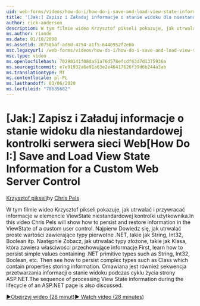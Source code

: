 ```yaml
---
uid: web-forms/videos/how-do-i/how-do-i-save-and-load-view-state-information-for-a-custom-web-server-control
title: '[Jak:] Zapisz i Załaduj informacje o stanie widoku dla niestandardowej kontrolki serwera sieci Web | Microsoft Docs'
author: rick-anderson
description: W tym filmie wideo Krzysztof pikseli pokazuje, jak utrwalać i przywracać informacje w elemencie ViewState niestandardowej kontrolki użytkownika. Najpierw Dowiedz się, jak utrwalać prostą wartość...
ms.author: riande
ms.date: 01/18/2008
ms.assetid: 20750baf-ad6d-4754-a1f5-644b952f2ebb
msc.legacyurl: /web-forms/videos/how-do-i/how-do-i-save-and-load-view-state-information-for-a-custom-web-server-control
msc.type: video
ms.openlocfilehash: 70290141f08da51a76d578efcdf63d7d1375936a
ms.sourcegitcommit: e7e91932a6e91a63e2e46417626f39d6b244a3ab
ms.translationtype: MT
ms.contentlocale: pl-PL
ms.lasthandoff: 03/06/2020
ms.locfileid: "78635682"
---
```

# <a name="how-do-i-save-and-load-view-state-information-for-a-custom-web-server-control"></a><span data-ttu-id="4e066-104">[Jak:] Zapisz i Załaduj informacje o stanie widoku dla niestandardowej kontrolki serwera sieci Web</span><span class="sxs-lookup"><span data-stu-id="4e066-104">[How Do I:] Save and Load View State Information for a Custom Web Server Control</span></span>

<span data-ttu-id="4e066-105">[Krzysztof pikseli](https://twitter.com/chrispels)</span><span class="sxs-lookup"><span data-stu-id="4e066-105">by [Chris Pels](https://twitter.com/chrispels)</span></span>

<span data-ttu-id="4e066-106">W tym filmie wideo Krzysztof pikseli pokazuje, jak utrwalać i przywracać informacje w elemencie ViewState niestandardowej kontrolki użytkownika.</span><span class="sxs-lookup"><span data-stu-id="4e066-106">In this video Chris Pels will show how to persist and restore information in the ViewState of a custom user control.</span></span> <span data-ttu-id="4e066-107">Najpierw Dowiedz się, jak utrwalać proste wartości zawierające typy pierwotne .NET, takie jak String, Int32, Boolean itp. Następnie Zobacz, jak utrwalać typy złożone, takie jak Klasa, która zawiera właściwości przechowujące informacje.</span><span class="sxs-lookup"><span data-stu-id="4e066-107">First, learn how to persist simple values containing .NET primitive types such as String, Int32, Boolean, etc. Then see how to persist complex types such as Class which contain properties storing information.</span></span> <span data-ttu-id="4e066-108">Omawiana jest również sekwencja przetwarzania informacji o stanie widoku podczas cyklu życia strony ASP.NET.</span><span class="sxs-lookup"><span data-stu-id="4e066-108">The sequence of processing View State information during the lifecycle of an ASP.NET page is also discussed.</span></span>

[<span data-ttu-id="4e066-109">&#9654;Obejrzyj wideo (28 minut)</span><span class="sxs-lookup"><span data-stu-id="4e066-109">&#9654; Watch video (28 minutes)</span></span>](https://channel9.msdn.com/Blogs/ASP-NET-Site-Videos/how-do-i-save-and-load-view-state-information-for-a-custom-web-server-control)

